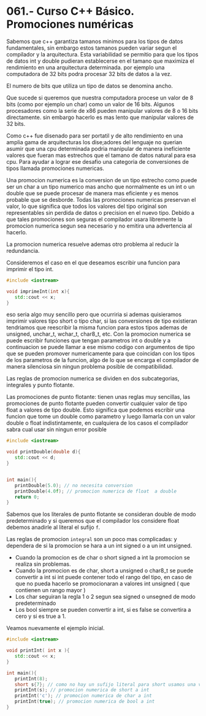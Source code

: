 061.- Curso C++ Básico. Promociones numéricas
===

Sabemos que c++ garantiza tamanos minimos para los tipos de datos fundamentales, sin embargo estos tamanos pueden variar segun el compilador y la arquitectura. Esta variabilidad se permitio para que los tipos de datos int y double pudieran establecerse en el tamano que maximiza el rendimiento en una arquitectura determinada. por ejemplo una computadora de 32 bits podra procesar 32 bits de datos a la vez. 

El numero de bits que utiliza un tipo de datos se denomina ancho.

Que sucede si queremos que nuestra computadora procese un valor de 8 bits (como por ejemplo un char) como un valor de 16 bits. Algunos procesadores como la serie de x86 pueden manipular valores de 8 o 16 bits directamente. sin embargo hacerlo es mas lento que manipular valores de 32 bits.

Como c++ fue disenado para ser portatil y de alto rendimiento en una amplia gama de arquitecturas los dise;adores del lenguaje no querian asumir que una cpu determinada podria manipular de manera ineficiente valores que fueran mas estrechos que el tamano de datos natural para esa cpu. Para ayudar a lograr ese desafio una categoria de conversiones de tipos llamada promociones numericas.

Una promocion numerica es la conversion de un tipo estrecho como puede ser un char a un tipo numerico mas ancho que normalmente es un int o un double que se puede procesar de manera mas eficiente y es menos probable que se desborde. Todas las promociones numericas preservan el valor, lo que significa que todos los valores del tipo original son representables sin perdida de datos o precision en el nuevo tipo. Debido a que tales promociones son seguras el compilador usara libremente la promocion numerica segun sea necesario y no emitira una advertencia al hacerlo.

La promocion numerica resuelve ademas otro problema al reducir la redundancia.

Consideremos el caso en el que deseamos escribir una funcion para imprimir el tipo int.
```cpp
#include <iostream>

void imprimeInt(int x){
   std::cout << x;
}
``` 

eso seria algo muy sencillo pero que ocurriria si ademas quisieramos imprimir valores tipo short o tipo char, si las conversiones de tipo existieran tendriamos que reescribir la misma funcion para estos tipos ademas de unsigned, unchar_t, wchar_t, char8_t, etc. Con la promocion numerica se puede escribir funciones que tengan parametros int o double y a continuacion se puede llamar a ese mismo codigo con argumentos de tipo que se pueden promover numericamente para que coincidan con los tipos de los parametros de la funcion, algo de lo que se encarga el compilador de manera silenciosa sin ningun problema posible de compatibilidad.

Las reglas de promocion numerica se dividen en dos subcategorias, integrales y punto flotante.

Las promociones de punto flotante: tienen unas reglas muy sencillas, las promociones de punto flotante pueden convertir cualquier valor de tipo float a valores de tipo double. Esto significa que podemos escribir una funcion que tome un double como parametro y luego llamarla con un valor double o float indistintamente, en cualquiera de los casos el compilador sabra cual usar sin ningun error posible

```cpp
#include <iostream>

void printDouble(double d){
   std::cout << d;
}


int main(){
   printDouble(5.0); // no necesita conversion
   printDouble(4.0f); // promocion numerica de float  a double
   return 0;
}
```

Sabemos que los literales de punto flotante se consideran double de modo predeterminado y si queremos que el compilador los considere float debemos anadirle al literal el sufijo `f`.

Las reglas de promocion `integral` son un poco mas complicadas: y dependera de si la promocion se hara a un int signed o a un int unsigned.

* Cuando la promocion es de  char o short signed a int la promocion se realiza sin problemas.
* Cuando la promocion es de char, short a unsigned o char8_t se puede convertir a int si int puede contener todo el rango del tipo, en caso de que no pueda hacerlo se promocionaran a valores int unsigned ( que contienen un rango mayor )
* Los char seguiran la regla 1 o 2 segun sea signed o unsegned de modo predeterminado  
* Los bool siempre se pueden convertir a int, si es false se convertira a cero y si es true a 1.


Veamos nuevamente el ejemplo inicial.
```cpp
#include <iostream>

void printInt( int x ){
   std::cout << x;
}

int main(){
   printInt(8);
   short s{7}; // como no hay un sufijo literal para short usamos una variable
   printInt(s); // promocion numerica de short a int
   printInt('c'); // promocion numerica de char a int 
   printInt(true); // promocion numerica de bool a int
}
```